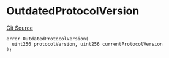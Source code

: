 # OutdatedProtocolVersion
[Git Source](https://github.com/matter-labs/zksync-contracts/blob/a1506a91fd7e3b73aa6fe10caf12e32f39e26211/contracts/l1-contracts/state-transition/L1StateTransitionErrors.sol)


```solidity
error OutdatedProtocolVersion(
  uint256 protocolVersion, uint256 currentProtocolVersion
);
```

